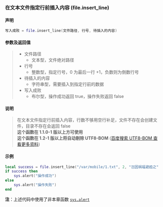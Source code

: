 ### 在文本文件指定行前插入内容 (**file\.insert\_line**)


#### 声明
```lua
写入成败 = file.insert_line(文件路径, 行号, 待插入的内容)
```


#### 参数及返回值
> - 文件路径
>   - 文本型，文件绝对路径
> - 行号
>   - 整数型，指定行号，0 为最后一行 \+1，负数则为倒数行号
> - 待插入的内容
>   - 字符串型，需要插入到指定行前的数据
> - 写入成败
>   - 布尔型，操作成功返回 true，操作失败返回 false


#### 说明
> 在文本文件指定行前插入内容，行数不够用空行补足，文件不存在会创建文件，目录不存在会返回 false  
> **这个函数在 1\.1\.0\-1 版以上方可使用**  
> **这个函数在 1\.2\-1 版以上将自动剔除 UTF8\-BOM** ([百度搜索 UTF8-BOM 查看更多资料](https://www.baidu.com/s?wd=UTF8-BOM))  


#### 示例  
```lua
local success = file.insert_line("/var/mobile/1.txt", 2, "岂因祸福避趋之")
if success then
    sys.alert("操作成功")
else
    sys.alert("操作失败")
end
```
**注**：上述代码中使用了非本章函数 [`sys.alert`](/Handbook/sys/sys.alert.md)  

